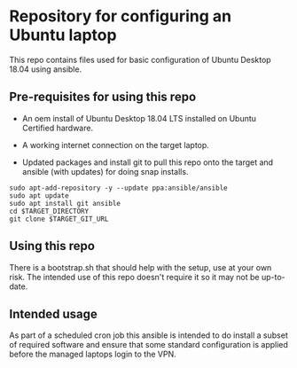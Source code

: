 # Repository for configuring an Ubuntu laptop

This repo contains files used for basic configuration of Ubuntu Desktop 18.04 using ansible.

## Pre-requisites for using this repo

* An oem install of Ubuntu Desktop 18.04 LTS installed on Ubuntu Certified hardware.

* A working internet connection on the target laptop.

* Updated packages and install git to pull this repo onto the target and ansible (with updates) for doing snap installs.

```
sudo apt-add-repository -y --update ppa:ansible/ansible
sudo apt update
sudo apt install git ansible
cd $TARGET_DIRECTORY
git clone $TARGET_GIT_URL
```

## Using this repo

There is a bootstrap.sh that should help with the setup, use at your own risk. The intended use of this repo doesn't require it so it may not be up-to-date.

## Intended usage

As part of a scheduled cron job this ansible is intended to do install a subset of required software and ensure that some standard configuration is applied before the managed laptops login to the VPN.
